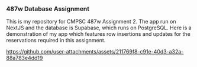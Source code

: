 ### 487w Database Assignment
This is my repository for CMPSC 487w Assignment 2. The app run on NextJS and the database is Supabase, which runs on PostgreSQL. Here is a demonstration of my app which features row insertions and updates for the reservations required in this assignment.

https://github.com/user-attachments/assets/211769f8-c91e-40d3-a32a-88a783e4dd19

